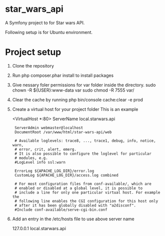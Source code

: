 star_wars_api
=============

A Symfony project to for Star wars API.

Following setup is for Ubuntu environment. 

Project setup
=============
1. Clone the repository
2. Run php composer.phar install to install packages
3. Give nessary foler permissions for var folder inside the directory. 
    sudo chown -R ${USER}:www-data var
    sudo chmod -R 7555 var/
4. Clear the cache by running php bin/console cache:clear -e prod
5. Create a virtual host for your project folder
    This is an example 

    
    <VirtualHost *:80>
        ServerName local.starwars.api

        ServerAdmin webmaster@localhost
        DocumentRoot /var/www/html/star-wars-api/web

        # Available loglevels: trace8, ..., trace1, debug, info, notice, warn,
        # error, crit, alert, emerg.
        # It is also possible to configure the loglevel for particular
        # modules, e.g.
        #LogLevel info ssl:warn

        ErrorLog ${APACHE_LOG_DIR}/error.log
        CustomLog ${APACHE_LOG_DIR}/access.log combined

        # For most configuration files from conf-available/, which are
        # enabled or disabled at a global level, it is possible to
        # include a line for only one particular virtual host. For example the
        # following line enables the CGI configuration for this host only
        # after it has been globally disabled with "a2disconf".
        #Include conf-available/serve-cgi-bin.conf
    </VirtualHost>

6. Add an entry in the /etc/hosts file to use above server name
    
    127.0.0.1 local.starwars.api

